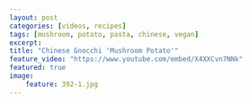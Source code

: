 ```yaml
---
layout: post
categories: [videos, recipes]
tags: [mushroom, potato, pasta, chinese, vegan]
excerpt: 
title: "Chinese Gnocchi 'Mushroom Potato'"
feature_video: "https://www.youtube.com/embed/X4XXCvn7NNk"
featured: true
image:
    feature: 392-1.jpg
---
```


